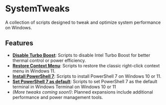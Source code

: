 # SystemTweaks

A collection of scripts designed to tweak and optimize system performance on Windows.

## Features

- **[Disable Turbo Boost](DisableTurboBoost/README.md)**: Scripts to disable Intel Turbo Boost for better thermal control or power efficiency.
- **[Restore Context Menu](RestoreContextMenu/README.md)**: Scripts to restore the classic right-click context menu in Windows 11.
- **[Install PowerShell 7](InstallPowerShell7/README.md)**: Scripts to install PowerShell 7 on Windows 10 or 11.
- **[Set PowerShell 7 as default](SetPowerShell7Default/README.md)**: Scripts to set PowerShell 7 as the default terminal in Windows Terminal on Windows 10 or 11
- _(More tweaks coming soon!)_: Planned expansions include additional performance and power management tools.
